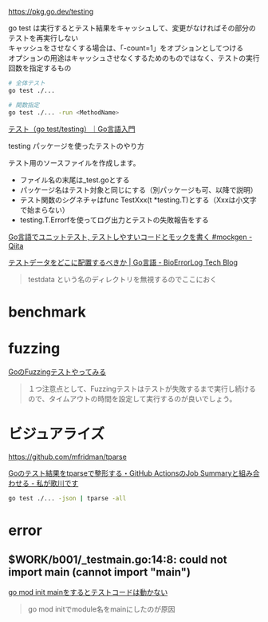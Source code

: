
https://pkg.go.dev/testing

go test は実行するとテスト結果をキャッシュして、変更がなければその部分のテストを再実行しない  
キャッシュをさせなくする場合は、「-count=1」をオプションとしてつける  
オプションの用途はキャッシュさせなくするためのものではなく、テストの実行回数を指定するもの  

```sh
# 全体テスト
go test ./...

# 関数指定
go test ./... -run <MethodName>
```

[テスト（go test/testing）｜Go言語入門](https://www.twihike.dev/docs/golang-primer/testing)  

testing パッケージを使ったテストのやり方

テスト用のソースファイルを作成します。
* ファイル名の末尾は_test.goとする
* パッケージ名はテスト対象と同じにする（別パッケージも可、以降で説明）
* テスト関数のシグネチャはfunc TestXxx(t *testing.T)とする（Xxxは小文字で始まらない）
* testing.T.Errorfを使ってログ出力とテストの失敗報告をする

[Go言語でユニットテスト, テストしやすいコードとモックを書く #mockgen - Qiita](https://qiita.com/hiroyky/items/4a9be463e752d5c0c41c)  

[テストデータをどこに配置するべきか | Go言語 - BioErrorLog Tech Blog](https://www.bioerrorlog.work/entry/golang-test-data-location)  

> testdata という名のディレクトリを無視するのでここにおく

# benchmark


# fuzzing

[GoのFuzzingテストやってみる](https://zenn.dev/10inoino/articles/fc2551b3b3355e)  

> １つ注意点として、Fuzzingテストはテストが失敗するまで実行し続けるので、タイムアウトの時間を設定して実行するのが良いでしょう。


# ビジュアライズ

https://github.com/mfridman/tparse

[Goのテスト結果をtparseで整形する・GitHub ActionsのJob Summaryと組み合わせる - 私が歌川です](https://blog.utgw.net/entry/2023/06/16/162330)  

```sh
go test ./... -json | tparse -all
```

# error

## $WORK/b001/_testmain.go:14:8: could not import main (cannot import "main")

[go mod init mainをするとテストコードは動かない](https://zenn.dev/axpensive/articles/c9b85f7559a235)  

> go mod initでmodule名をmainにしたのが原因

